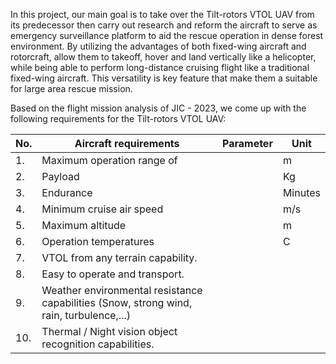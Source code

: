 In this project, our main goal is to take over the Tilt-rotors VTOL UAV from its predecessor then carry out research and reform the aircraft to serve as emergency surveillance platform to aid the rescue operation in dense forest environment. By utilizing the advantages of both fixed-wing aircraft and rotorcraft, allow them to takeoff, hover and land vertically like a helicopter, while being able to perform long-distance cruising flight like a traditional fixed-wing aircraft. This versatility is key feature that make them a suitable for large area rescue mission. 

Based on the flight mission analysis of JIC - 2023, we come up with the following requirements for the Tilt-rotors VTOL UAV:

| No. | Aircraft requirements                                                                   | Parameter | Unit    |
| --- | --------------------------------------------------------------------------------------- | --------- | ------- |
| 1.  | Maximum operation range of                                                              |           | m       |
| 2.  | Payload                                                                                 |           | Kg      |
| 3.  | Endurance                                                                               |           | Minutes |
| 4.  | Minimum cruise air speed                                                                |           | m/s     |
| 5.  | Maximum altitude                                                                        |           | m       |
| 6.  | Operation temperatures                                                                  |           | C       |
| 7.  | VTOL from any terrain capability.                                                       |           |         |
| 8.  | Easy to operate and transport.                                                          |           |         |
| 9.  | Weather environmental resistance capabilities (Snow, strong wind, rain, turbulence,...) |           |         |
| 10. | Thermal / Night vision object recognition capabilities.                                 |           |         |
